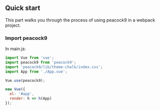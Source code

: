 ## Quick start

This part walks you through the process of using peacock9 in a webpack project.

### Import peacock9

In main.js:

```javascript
import Vue from 'vue';
import peacock9 from 'peacock9';
import 'peacock9/lib/theme-chalk/index.css';
import App from './App.vue';

Vue.use(peacock9);

new Vue({
  el: '#app',
  render: h => h(App)
});
```

